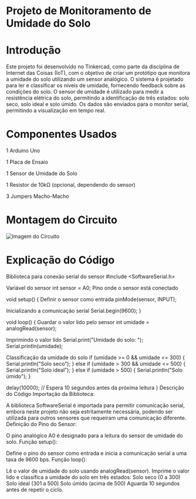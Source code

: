 # Projeto de Monitoramento de Umidade do Solo
# Introdução
Este projeto foi desenvolvido no Tinkercad, como parte da disciplina de Internet
das Coisas (IoT), com o objetivo de criar um protótipo que monitora a umidade do
solo utilizando um sensor analógico. O sistema é projetado para ler e classificar 
os níveis de umidade, fornecendo feedback sobre as condições do solo.
O sensor de umidade é utilizado para medir a resistência elétrica do solo,
permitindo a identificação de três estados: solo seco, solo ideal e solo úmido.
Os dados são enviados para o monitor serial, permitindo a visualização em tempo real.

# Componentes Usados
1 Arduino Uno

1 Placa de Ensaio

1 Sensor de Umidade do Solo

1 Resistor de 10kΩ (opcional, dependendo do sensor)

3 Jumpers Macho-Macho

# Montagem do Circuito
![Imagem do Circuito](sensor_umidade.png)

# Explicação do Código

 Biblioteca para conexão serial do sensor
#include <SoftwareSerial.h>

 Variável do sensor
int sensor = A0;  Pino onde o sensor está conectado

void setup() {
   Definir o sensor como entrada
  pinMode(sensor, INPUT);
  
   Inicializando a comunicação serial
  Serial.begin(9600);
}

void loop() {
   Guardar o valor lido pelo sensor
  int umidade = analogRead(sensor);
  
   Imprimindo o valor lido
  Serial.print("Umidade do solo: ");  
  Serial.println(umidade);
  
   Classificação da umidade do solo
  if (umidade >= 0 && umidade <= 300) {
    Serial.println("Solo seco");
  } else if (umidade > 300 && umidade <= 500) {
    Serial.println("Solo ideal");
  } else if (umidade > 500) {
    Serial.println("Solo úmido");
  }

  delay(10000); // Espera 10 segundos antes da próxima leitura
}
Descrição do Código
Importação da Biblioteca:

A biblioteca SoftwareSerial é importada para permitir comunicação serial, embora neste projeto não seja estritamente necessária, podendo ser utilizada para outros sensores que requeiram uma comunicação diferente.
Definição do Pino do Sensor:

O pino analógico A0 é designado para a leitura do sensor de umidade do solo.
Função setup():

Define o pino do sensor como entrada e inicia a comunicação serial a uma taxa de 9600 bps.
Função loop():

Lê o valor de umidade do solo usando analogRead(sensor).
Imprime o valor lido e classifica a umidade do solo em três estados:
Solo seco (0 a 300)
Solo ideal (301 a 500)
Solo úmido (acima de 500)
Aguarda 10 segundos antes de repetir o ciclo.
